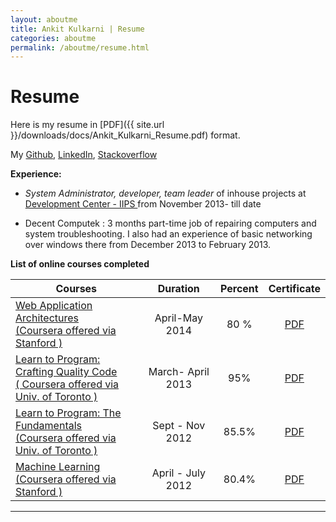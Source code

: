 ```yaml
---
layout: aboutme
title: Ankit Kulkarni | Resume
categories: aboutme
permalink: /aboutme/resume.html
---
```


Resume
=======

Here is my resume in [PDF]({{ site.url }}/downloads/docs/Ankit_Kulkarni_Resume.pdf) format.

My [Github](https://github.com/Ankit-Kulkarni/), [LinkedIn](http://in.linkedin.com/pub/ankit-kulkarni/3b/455/552/), [Stackoverflow](http://stackoverflow.com/users/2397396/ankit-kulkarni)

**Experience:**

* *System Administrator, developer, team leader* of inhouse projects at [Development Center - IIPS ](http://iips.edu.in/dc_website/index.php) from November 2013- till date

* Decent Computek : 3 months part-time job of repairing computers and system troubleshooting. I also had an experience of basic networking over windows there from December 2013 to February 2013.

**List of online courses completed**

| Courses | Duration  | Percent  | Certificate
| ----- |:------:|:-:|:-:|
| [Web Application Architectures<br>(Coursera offered via Stanford )](https://www.coursera.org/course/webapplications) | April-May 2014 | 80 %| [PDF](https://drive.google.com/file/d/0B9Wf2ueFSE67ZEJ1TTFaZ0FJbUk/view?usp=sharing)
| [Learn to Program: Crafting Quality Code<br>( Coursera offered via Univ. of Toronto )](https://www.coursera.org/course/programming2)| March- April 2013 | 95% | [PDF](https://drive.google.com/file/d/0B9Wf2ueFSE67b19Oc0RFUXZoeUk/view?usp=sharing)
| [Learn to Program: The Fundamentals<br>(Coursera offered via Univ. of Toronto )](https://www.coursera.org/course/programming1) 	|Sept - Nov 2012 |   85.5% | [PDF](https://drive.google.com/file/d/0B9Wf2ueFSE67cVNNMWZRanVQOHM/view?usp=sharing)
| [Machine Learning<br>(Coursera offered via Stanford )](https://www.coursera.org/course/ml) | April - July 2012| 80.4% | [PDF](https://drive.google.com/file/d/0B9Wf2ueFSE67MS1iQUczZVlVdUE/view?usp=sharing)


<hr>


